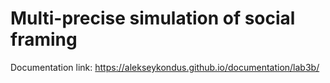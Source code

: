 # Multi-precise simulation of social framing

Documentation link: https://alekseykondus.github.io/documentation/lab3b/